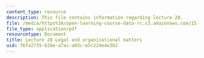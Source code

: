 ```yaml
---
content_type: resource
description: This file contains information regarding lecture 20.
file: /media/https%3A/open-learning-course-data-rc.s3.amazonaws.com/15-390-new-enterprises-spring-2013/76fa2735b20ea7aca03ce5c224e4e3b2_MIT15_390S13_lec20.pdf
file_type: application/pdf
resourcetype: Document
title: Lecture 20 Legal and organizational matters
uid: 76fa2735-b20e-a7ac-a03c-e5c224e4e3b2
---
```

